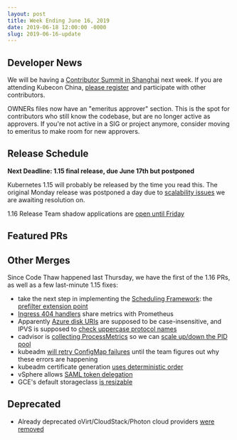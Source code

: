 ```yaml
---
layout: post
title: Week Ending June 16, 2019
date: 2019-06-18 12:00:00 -0000
slug: 2019-06-16-update
---
```


## Developer News

We will be having a [Contributor Summit in Shanghai](https://github.com/kubernetes/community/tree/master/events/2019/06-contributor-summit) next week.  If you are attending Kubecon China, [please register](https://www.lfasiallc.com/events/contributors-summit-china-2019/register/) and participate with other contributors.

OWNERs files now have an "emeritus approver" section.  This is the spot for contributors who still know the codebase, but are no longer active as approvers.  If you're not active in a SIG or project anymore, consider moving to emeritus to make room for new approvers.

## Release Schedule

**Next Deadline: 1.15 final release, due June 17th but postponed**

Kubernetes 1.15 will probably be released by the time you read this.  The original Monday release was postponed a day due to [scalability issues](https://testgrid.k8s.io/sig-release-master-informing#gce-master-scale-performance) we are awaiting resolution on.

1.16 Release Team shadow applications are [open until Friday](https://forms.gle/7nY139MuRAVRLrbf9)

## Featured PRs


## Other Merges

Since Code Thaw happened last Thursday, we have the first of the 1.16 PRs, as well as a few last-minute 1.15 fixes:

* take the next step in implementing the [Scheduling Framework](https://github.com/kubernetes/enhancements/blob/master/keps/sig-scheduling/20180409-scheduling-framework.md): the [prefilter extension point](https://github.com/kubernetes/kubernetes/pull/78005)
* [Ingress 404 handlers](https://github.com/kubernetes/kubernetes/pull/79106) share metrics with Prometheus
* Apparently [Azure disk URIs](https://github.com/kubernetes/kubernetes/pull/79020) are supposed to be case-insensitive, and IPVS is supposed to [check uppercase protocol names](https://github.com/kubernetes/kubernetes/pull/78999)
* cadvisor is [collecting ProcessMetrics](https://github.com/kubernetes/kubernetes/pull/79002) so we can [scale up/down the PID pool](https://github.com/kubernetes/enhancements/issues/757)
* kubeadm [will retry ConfigMap failures](https://github.com/kubernetes/kubernetes/pull/78915) until the team figures out why these errors are happening
* kubeadm certificate generation [uses deterministic order](https://github.com/kubernetes/kubernetes/pull/78556)
* vSphere allows [SAML token delegation](https://github.com/kubernetes/kubernetes/pull/78876)
* GCE's default storageclass [is resizable](https://github.com/kubernetes/kubernetes/pull/78821)

## Deprecated

* Already deprecated oVirt/CloudStack/Photon cloud providers [were removed](https://github.com/kubernetes/kubernetes/pull/72178)
